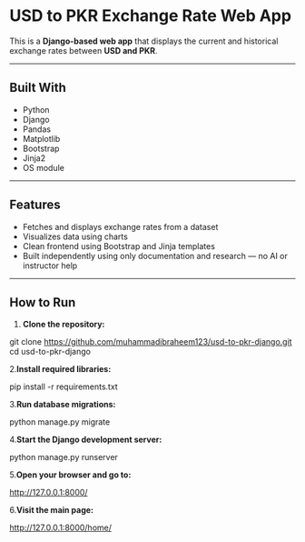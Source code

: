 #  USD to PKR Exchange Rate Web App

This is a **Django-based web app** that displays the current and historical exchange rates between **USD and PKR**.

---

##  Built With

- Python  
- Django  
- Pandas  
- Matplotlib  
- Bootstrap  
- Jinja2  
- OS module  

---

##  Features

- Fetches and displays exchange rates from a dataset  
- Visualizes data using charts  
- Clean frontend using Bootstrap and Jinja templates  
- Built independently using only documentation and research — no AI or instructor help  

---

##  How to Run

1. **Clone the repository:**


  git clone https://github.com/muhammadibraheem123/usd-to-pkr-django.git
  cd usd-to-pkr-django
   
2.**Install required libraries:**

pip install -r requirements.txt

3.**Run database migrations:**

python manage.py migrate

4.**Start the Django development server:**

python manage.py runserver

5.**Open your browser and go to:**

http://127.0.0.1:8000/

6.**Visit the main page:**

http://127.0.0.1:8000/home/

